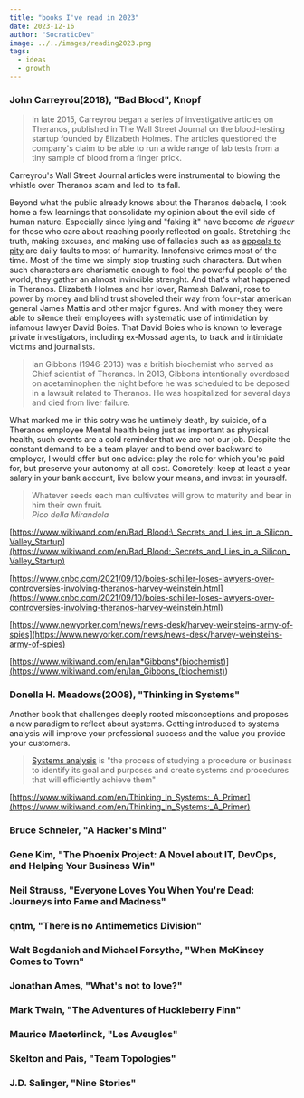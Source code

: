 ```yaml
---
title: "books I've read in 2023"
date: 2023-12-16
author: "SocraticDev"
image: ../../images/reading2023.png
tags:
  - ideas
  - growth
---
```


### John Carreyrou(2018), "Bad Blood", Knopf

> In late 2015, Carreyrou began a series of investigative articles on Theranos, published in The Wall Street Journal on the blood-testing startup founded by Elizabeth Holmes. The articles questioned the company's claim to be able to run a wide range of lab tests from a tiny sample of blood from a finger prick.

Carreyrou's Wall Street Journal articles were instrumental to blowing the
whistle over Theranos scam and led to its fall.

Beyond what the public already knows about the Theranos debacle, I took home a
few learnings that consolidate my opinion about the evil side of human nature.
Especially since lying and "faking it" have become _de rigueur_ for those who
care about reaching poorly reflected on goals. Stretching the truth, making
excuses, and making use of fallacies such as as [appeals to
pity](https://www.wikiwand.com/en/Appeal_to_pity) are daily faults to most of
humanity. Innofensive crimes most of the time. Most of the time we simply stop
trusting such characters. But when such characters are charismatic enough to
fool the powerful people of the world, they gather an almost invincible
strenght. And that's what happened in Theranos. Elizabeth Holmes and her lover,
Ramesh Balwani, rose to power by money and blind trust shoveled their way from
four-star american general James Mattis and other major figures. And with money
they were able to silence their employees with systematic use of intimidation
by infamous lawyer David Boies. That David Boies who is known to leverage
private investigators, including ex-Mossad agents, to track and intimidate
victims and journalists.

> Ian Gibbons (1946-2013) was a british biochemist who served as Chief
> scientist of Theranos. In 2013, Gibbons intentionally overdosed on
> acetaminophen the night before he was scheduled to be deposed in a lawsuit
> related to Theranos. He was hospitalized for several days and died from liver
> failure.

What marked me in this sotry was he untimely death, by suicide, of a Theranos employee Mental health being just as important as physical health, such
events are a cold reminder that we are not our job. Despite the constant demand
to be a team player and to bend over backward to employer, I would offer but one advice:
play the role for which you're paid for, but preserve your autonomy at all
cost. Concretely: keep at least a year salary in your bank account, live below
your means, and invest in yourself.

> Whatever seeds each man cultivates will grow to maturity and bear in him
> their own fruit. <br><cite>Pico della Mirandola</cite>

[https://www.wikiwand.com/en/Bad_Blood:\_Secrets_and_Lies_in_a_Silicon_Valley_Startup](https://www.wikiwand.com/en/Bad_Blood:_Secrets_and_Lies_in_a_Silicon_Valley_Startup)

[https://www.cnbc.com/2021/09/10/boies-schiller-loses-lawyers-over-controversies-involving-theranos-harvey-weinstein.html](https://www.cnbc.com/2021/09/10/boies-schiller-loses-lawyers-over-controversies-involving-theranos-harvey-weinstein.html)

[https://www.newyorker.com/news/news-desk/harvey-weinsteins-army-of-spies](https://www.newyorker.com/news/news-desk/harvey-weinsteins-army-of-spies)

[https://www.wikiwand.com/en/Ian*Gibbons*(biochemist)](<https://www.wikiwand.com/en/Ian_Gibbons_(biochemist)>)

### Donella H. Meadows(2008), "Thinking in Systems"

Another book that challenges deeply rooted misconceptions and proposes a new
paradigm to reflect about systems. Getting introduced to systems analysis will improve your professional success and the value you provide your customers.

> [Systems analysis](https://www.wikiwand.com/en/Systems_analysis) is "the process of studying a procedure or business to identify its goal and purposes and create systems and procedures that will efficiently achieve them"



[https://www.wikiwand.com/en/Thinking_In_Systems:_A_Primer](https://www.wikiwand.com/en/Thinking_In_Systems:_A_Primer)

### Bruce Schneier, "A Hacker's Mind"

### Gene Kim, "The Phoenix Project: A Novel about IT, DevOps, and Helping Your Business Win"

### Neil Strauss, "Everyone Loves You When You're Dead: Journeys into Fame and Madness"

### qntm, "There is no Antimemetics Division"

### Walt Bogdanich and Michael Forsythe, "When McKinsey Comes to Town"

### Jonathan Ames, "What's not to love?"

### Mark Twain, "The Adventures of Huckleberry Finn"

### Maurice Maeterlinck, "Les Aveugles"

### Skelton and Pais, "Team Topologies"

### J.D. Salinger, "Nine Stories"
